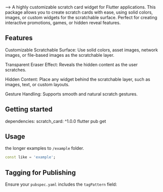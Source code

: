 


-->
A highly customizable scratch card widget for Flutter applications. This package allows you to create scratch cards with ease, using solid colors, images, or custom widgets for the scratchable surface. Perfect for creating interactive promotions, games, or hidden reveal features.



## Features

Customizable Scratchable Surface: Use solid colors, asset images, network images, or file-based images as the scratchable layer.

Transparent Eraser Effect: Reveals the hidden content as the user scratches.

Hidden Content: Place any widget behind the scratchable layer, such as images, text, or custom layouts.

Gesture Handling: Supports smooth and natural scratch gestures.

## Getting started

dependencies:
  scratch_card: ^1.0.0
  flutter pub get

## Usage

the longer examples
to `/example` folder.

```dart
const like = 'example';
```


## Tagging for Publishing

Ensure your `pubspec.yaml` includes the `tagPattern` field:

